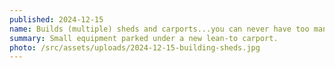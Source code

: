 ```yaml
---
published: 2024-12-15
name: Builds (multiple) sheds and carports...you can never have too many sheds on a farm
summary: Small equipment parked under a new lean-to carport.
photo: /src/assets/uploads/2024-12-15-building-sheds.jpg
---
```

